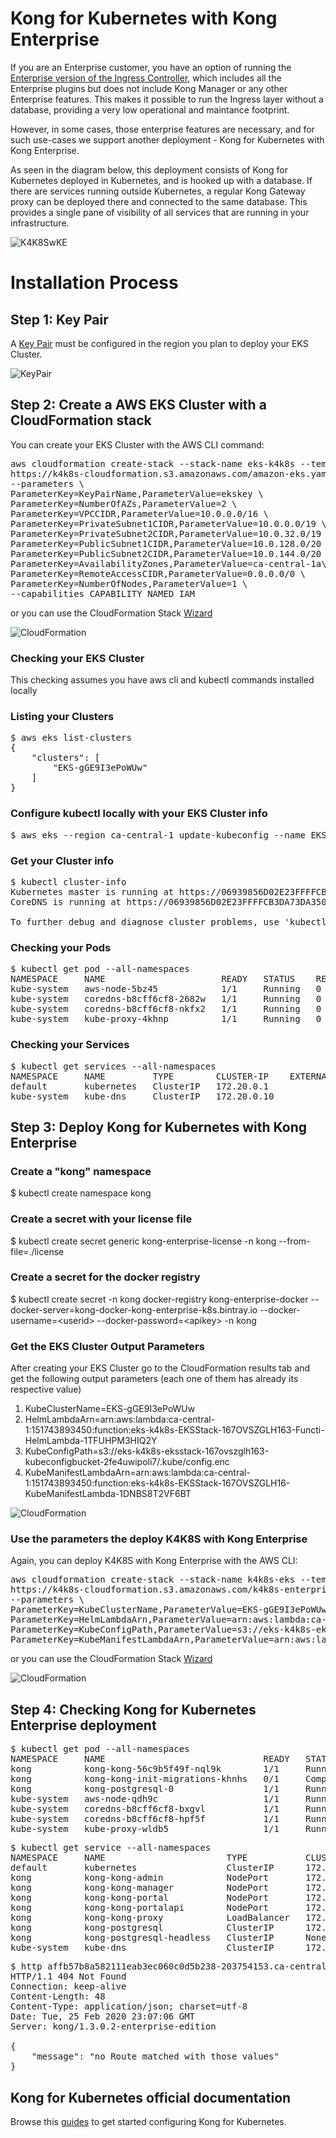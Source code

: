 # Kong for Kubernetes with Kong Enterprise

If you are an Enterprise customer, you have an option of running the [Enterprise version of the Ingress Controller](https://github.com/Kong/aws-marketplace/blob/master/K4K8S/Kong%20for%20Kubernetes%20Enterprise.md), which includes all the Enterprise plugins but does not include Kong Manager or any other Enterprise features. This makes it possible to run the Ingress layer without a database, providing a very low operational and maintance footprint.

However, in some cases, those enterprise features are necessary, and for such use-cases we support another deployment - Kong for Kubernetes with Kong Enterprise.

As seen in the diagram below, this deployment consists of Kong for Kubernetes deployed in Kubernetes, and is hooked up with a database. If there are services running outside Kubernetes, a regular Kong Gateway proxy can be deployed there and connected to the same database. This provides a single pane of visibility of all services that are running in your infrastructure.

![K4K8SwKE](https://github.com/Kong/aws-marketplace/blob/master/screenshots/k4k8s-with-kong-enterprise.png)


#  Installation Process


## Step 1: Key Pair
A [Key Pair](https://docs.aws.amazon.com/AWSEC2/latest/UserGuide/ec2-key-pairs.html) must be configured in the region you plan to deploy your EKS Cluster.

![KeyPair](https://github.com/Kong/aws-marketplace/blob/master/screenshots/KeyPair.png)



## Step 2: Create a AWS EKS Cluster with a CloudFormation stack

You can create your EKS Cluster with the AWS CLI command:

<pre>
aws cloudformation create-stack --stack-name eks-k4k8s --template-url \
https://k4k8s-cloudformation.s3.amazonaws.com/amazon-eks.yaml \
--parameters \
ParameterKey=KeyPairName,ParameterValue=ekskey \
ParameterKey=NumberOfAZs,ParameterValue=2 \
ParameterKey=VPCCIDR,ParameterValue=10.0.0.0/16 \
ParameterKey=PrivateSubnet1CIDR,ParameterValue=10.0.0.0/19 \
ParameterKey=PrivateSubnet2CIDR,ParameterValue=10.0.32.0/19 \
ParameterKey=PublicSubnet1CIDR,ParameterValue=10.0.128.0/20 \
ParameterKey=PublicSubnet2CIDR,ParameterValue=10.0.144.0/20 \
ParameterKey=AvailabilityZones,ParameterValue=ca-central-1a\\,ca-central-1b \
ParameterKey=RemoteAccessCIDR,ParameterValue=0.0.0.0/0 \
ParameterKey=NumberOfNodes,ParameterValue=1 \
--capabilities CAPABILITY_NAMED_IAM
</pre>

or you can use the CloudFormation Stack [Wizard](https://console.aws.amazon.com/cloudformation/home?region=us-east-1#/stacks/new?stackName=k4k8s-eks&templateURL=https://k4k8s-cloudformation.s3.amazonaws.com/amazon-eks.yaml)

![CloudFormation](https://github.com/Kong/aws-marketplace/blob/master/screenshots/CloudFormationStack.png)

### Checking your EKS Cluster

This checking assumes you have aws cli and kubectl commands installed locally

### Listing your Clusters
<pre>
$ aws eks list-clusters
{
    "clusters": [
        "EKS-gGE9I3ePoWUw"
    ]
}
</pre>

### Configure kubectl locally with your EKS Cluster info
<pre>
$ aws eks --region ca-central-1 update-kubeconfig --name EKS-gGE9I3ePoWUw
</pre>

### Get your Cluster info
<pre>
$ kubectl cluster-info
Kubernetes master is running at https://06939856D02E23FFFFCB3DA73DA350D3.sk1.ca-central-1.eks.amazonaws.com
CoreDNS is running at https://06939856D02E23FFFFCB3DA73DA350D3.sk1.ca-central-1.eks.amazonaws.com/api/v1/namespaces/kube-system/services/kube-dns:dns/proxy

To further debug and diagnose cluster problems, use 'kubectl cluster-info dump'.
</pre>


### Checking your Pods
<pre>
$ kubectl get pod --all-namespaces
NAMESPACE     NAME                      READY   STATUS    RESTARTS   AGE
kube-system   aws-node-5bz45            1/1     Running   0          9m47s
kube-system   coredns-b8cff6cf8-2682w   1/1     Running   0          13m
kube-system   coredns-b8cff6cf8-nkfx2   1/1     Running   0          13m
kube-system   kube-proxy-4khnp          1/1     Running   0          9m47s
</pre>

### Checking your Services
<pre>
$ kubectl get services --all-namespaces
NAMESPACE     NAME         TYPE        CLUSTER-IP    EXTERNAL-IP   PORT(S)         AGE
default       kubernetes   ClusterIP   172.20.0.1    <none>        443/TCP         14m
kube-system   kube-dns     ClusterIP   172.20.0.10   <none>        53/UDP,53/TCP   14m
</pre>



## Step 3: Deploy Kong for Kubernetes with Kong Enterprise

### Create a "kong" namespace
$ kubectl create namespace kong

### Create a secret with your license file
$ kubectl create secret generic kong-enterprise-license -n kong --from-file=./license

### Create a secret for the docker registry
$ kubectl create secret -n kong docker-registry kong-enterprise-docker --docker-server=kong-docker-kong-enterprise-k8s.bintray.io --docker-username=\<userid\> --docker-password=\<apikey\> -n kong


### Get the EKS Cluster Output Parameters

After creating your EKS Cluster go to the CloudFormation results tab and get the following output parameters (each one of them has already its respective value)

1. KubeClusterName=EKS-gGE9I3ePoWUw
2. HelmLambdaArn=arn:aws:lambda:ca-central-1:151743893450:function:eks-k4k8s-EKSStack-167OVSZGLH163-Functi-HelmLambda-1TFUHPM3HIQ2Y
3. KubeConfigPath=s3://eks-k4k8s-eksstack-167ovszglh163-kubeconfigbucket-2fe4uwipoli7/.kube/config.enc
4. KubeManifestLambdaArn=arn:aws:lambda:ca-central-1:151743893450:function:eks-k4k8s-EKSStack-167OVSZGLH16-KubeManifestLambda-1DNBS8T2VF6BT	


![CloudFormation](https://github.com/Kong/aws-marketplace/blob/master/screenshots/EKSClusterParams.png)


### Use the parameters the deploy K4K8S with Kong Enterprise

Again, you can deploy K4K8S with Kong Enterprise with the AWS CLI:

<pre>
aws cloudformation create-stack --stack-name k4k8s-eks --template-url \
https://k4k8s-cloudformation.s3.amazonaws.com/k4k8s-enterprise.yaml \
--parameters \
ParameterKey=KubeClusterName,ParameterValue=EKS-gGE9I3ePoWUw \
ParameterKey=HelmLambdaArn,ParameterValue=arn:aws:lambda:ca-central-1:151743893450:function:eks-k4k8s-EKSStack-167OVSZGLH163-Functi-HelmLambda-1TFUHPM3HIQ2Y \
ParameterKey=KubeConfigPath,ParameterValue=s3://eks-k4k8s-eksstack-167ovszglh163-kubeconfigbucket-2fe4uwipoli7/.kube/config.enc \
ParameterKey=KubeManifestLambdaArn,ParameterValue=arn:aws:lambda:ca-central-1:151743893450:function:eks-k4k8s-EKSStack-167OVSZGLH16-KubeManifestLambda-1DNBS8T2VF6BT
</pre>

or you can use the CloudFormation Stack [Wizard](https://console.aws.amazon.com/cloudformation/home?region=us-east-1#/stacks/new?stackName=k4k8s-eks&templateURL=https://k4k8s-cloudformation.s3.amazonaws.com/k4k8s-enterprise.yaml)


![CloudFormation](https://github.com/Kong/aws-marketplace/blob/master/screenshots/CloudFormationStack2.png)




## Step 4: Checking Kong for Kubernetes Enterprise deployment

<pre>
$ kubectl get pod --all-namespaces
NAMESPACE     NAME                              READY   STATUS      RESTARTS   AGE
kong          kong-kong-56c9b5f49f-nql9k        1/1     Running     0          9m53s
kong          kong-kong-init-migrations-khnhs   0/1     Completed   0          9m53s
kong          kong-postgresql-0                 1/1     Running     0          9m53s
kube-system   aws-node-qdh9c                    1/1     Running     0          34h
kube-system   coredns-b8cff6cf8-bxgvl           1/1     Running     0          34h
kube-system   coredns-b8cff6cf8-hpf5f           1/1     Running     0          34h
kube-system   kube-proxy-wldb5                  1/1     Running     0          34h
</pre>

<pre>
$ kubectl get service --all-namespaces
NAMESPACE     NAME                       TYPE           CLUSTER-IP       EXTERNAL-IP                                                                 PORT(S)                         AGE
default       kubernetes                 ClusterIP      172.20.0.1       <none>                                                                      443/TCP                         34h
kong          kong-kong-admin            NodePort       172.20.249.243   <none>                                                                      8444:32176/TCP                  10m
kong          kong-kong-manager          NodePort       172.20.20.223    <none>                                                                      8002:32759/TCP,8445:30892/TCP   10m
kong          kong-kong-portal           NodePort       172.20.115.210   <none>                                                                      8003:32073/TCP,8446:31468/TCP   10m
kong          kong-kong-portalapi        NodePort       172.20.251.83    <none>                                                                      8004:31864/TCP,8447:32136/TCP   10m
kong          kong-kong-proxy            LoadBalancer   172.20.238.46    affb57b8a582111eab3ec060c0d5b238-203754153.ca-central-1.elb.amazonaws.com   80:31873/TCP,443:30418/TCP      10m
kong          kong-postgresql            ClusterIP      172.20.20.10     <none>                                                                      5432/TCP                        10m
kong          kong-postgresql-headless   ClusterIP      None             <none>                                                                      5432/TCP                        10m
kube-system   kube-dns                   ClusterIP      172.20.0.10      <none>                                                                      53/UDP,53/TCP                   34h
</pre>


<pre>
$ http affb57b8a582111eab3ec060c0d5b238-203754153.ca-central-1.elb.amazonaws.com
HTTP/1.1 404 Not Found
Connection: keep-alive
Content-Length: 48
Content-Type: application/json; charset=utf-8
Date: Tue, 25 Feb 2020 23:07:06 GMT
Server: kong/1.3.0.2-enterprise-edition

{
    "message": "no Route matched with those values"
}
</pre>



## Kong for Kubernetes official documentation

Browse this [guides](https://github.com/Kong/kubernetes-ingress-controller) to get started configuring Kong for Kubernetes.
